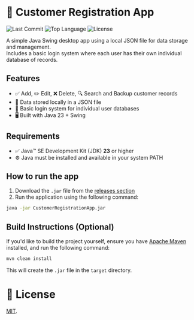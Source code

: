 # 📁 Customer Registration App

![Last Commit](https://img.shields.io/github/last-commit/nilmar-p/customer-registration-app?color=blue)
![Top Language](https://img.shields.io/github/languages/top/nilmar-p/customer-registration-app)
![License](https://img.shields.io/github/license/nilmar-p/customer-registration-app)

A simple Java Swing desktop app using a local JSON file for data storage and management.  
Includes a basic login system where each user has their own individual database of records.

## Features
- ✅ Add, ✏️ Edit, ❌ Delete, 🔍 Search and Backup customer records
- 📁 Data stored locally in a JSON file
- 🔐 Basic login system for individual user databases
- 🖥️ Built with Java 23 + Swing

## Requirements
- ✅ Java™ SE Development Kit (JDK) **23** or higher
- ⚙️ Java must be installed and available in your system PATH

## How to run the app
1. Download the `.jar` file from the [releases section](https://github.com/nilmar-p/customer-registration-app/releases)
2. Run the application using the following command:

```bash
java -jar CustomerRegistrationApp.jar
```

## Build Instructions (Optional)
If you'd like to build the project yourself, ensure you have [Apache Maven](https://maven.apache.org/) installed, and run the following command:

```bash
mvn clean install
```

This will create the `.jar` file in the `target` directory.

# 📜 License
[MIT](./LICENSE).
